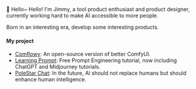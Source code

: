 👋 Hello~
Hello! I'm Jimmy, a tool product enthusiast and product designer, currently working hard to make AI accessible to more people.

Born in an interesting era, develop some interesting products.

#### My project
* [Comflowy](https://comflowy.com): An open-source version of better ComfyUI.
* [Learning Prompt](https://learningprompt.wiki/): Free Prompt Engineering tutorial, now including ChatGPT and Midjourney tutorials.
* [PoleStar Chat](https://github.com/thinkingjimmy/PoleStarChat): In the future, AI should not replace humans but should enhance human intelligence.
